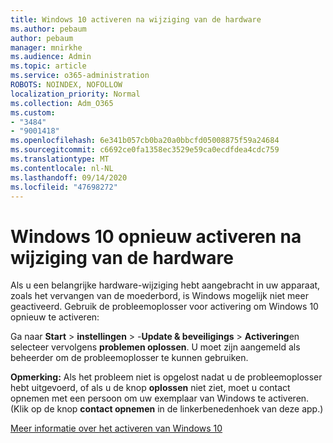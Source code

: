 ```yaml
---
title: Windows 10 activeren na wijziging van de hardware
ms.author: pebaum
author: pebaum
manager: mnirkhe
ms.audience: Admin
ms.topic: article
ms.service: o365-administration
ROBOTS: NOINDEX, NOFOLLOW
localization_priority: Normal
ms.collection: Adm_O365
ms.custom:
- "3484"
- "9001418"
ms.openlocfilehash: 6e341b057cb0ba20a0bbcfd05008875f59a24684
ms.sourcegitcommit: c6692ce0fa1358ec3529e59ca0ecdfdea4cdc759
ms.translationtype: MT
ms.contentlocale: nl-NL
ms.lasthandoff: 09/14/2020
ms.locfileid: "47698272"
---
```

# <a name="reactivating-windows-10-after-a-hardware-change"></a>Windows 10 opnieuw activeren na wijziging van de hardware

Als u een belangrijke hardware-wijziging hebt aangebracht in uw apparaat, zoals het vervangen van de moederbord, is Windows mogelijk niet meer geactiveerd. Gebruik de probleemoplosser voor activering om Windows 10 opnieuw te activeren:

Ga naar **Start**  >  **instellingen**  >  -**Update & beveiligings**  >  **Activering**en selecteer vervolgens **problemen oplossen**. U moet zijn aangemeld als beheerder om de probleemoplosser te kunnen gebruiken.

**Opmerking:** Als het probleem niet is opgelost nadat u de probleemoplosser hebt uitgevoerd, of als u de knop **oplossen** niet ziet, moet u contact opnemen met een persoon om uw exemplaar van Windows te activeren. (Klik op de knop **contact opnemen** in de linkerbenedenhoek van deze app.)

[Meer informatie over het activeren van Windows 10](https://support.microsoft.com/help/12440/windows-10-activate)
